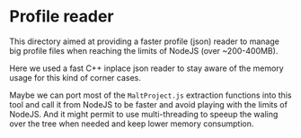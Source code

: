 Profile reader
==============

This directory aimed at providing a faster profile (json) reader to manage big profile
files when reaching the limits of NodeJS (over ~200-400MB).

Here we used a fast C++ inplace json reader to stay aware of the memory usage for this kind of
corner cases.

Maybe we can port most of the `MaltProject.js` extraction functions into this tool and call it
from NodeJS to be faster and avoid playing with the limits of NodeJS. And it might permit to
use multi-threading to speeup the waling over the tree when needed and keep lower memory
consumption.
